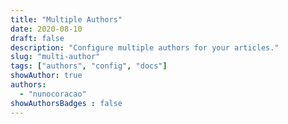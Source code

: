 ```yaml
---
title: "Multiple Authors"
date: 2020-08-10
draft: false
description: "Configure multiple authors for your articles."
slug: "multi-author"
tags: ["authors", "config", "docs"]
showAuthor: true
authors:
  - "nunocoracao"
showAuthorsBadges : false 
---
```

